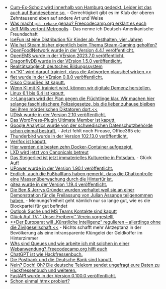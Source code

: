 * [Cum-Ex-Scholz wird innerhalb von Hamburg gedeckt. Leider ist das auch auf Bundesebene so.](https://blog.fefe.de/?ts=9a5dc73a) - Gerechtigkeit gibt es im Klub der oberen Zehntausend eben auf andere Art und Weise
* [Was macht `git rebase` genau? Freecodecamp.org erklärt es euch](https://www.freecodecamp.org/news/git-rebase-handbook/)
* [Jeff Mills vertont Metropolis](https://www.rave-strikes-back.de/?p=11791) - Das nenne ich Deutsch-Amerikanische Freundschaft
* [IceFun ist eine Distribution für Kinder ab, festhalten, vier Jahren](https://www.spacefun.ch/icefun)
* [Wie hat Steam bisher eigentlich beim Thema Steam-Gaming geholfen?](https://www.opensourcerers.org/2023/07/03/the-state-of-gaming-on-linux/)
* [OpenFoodNetwork wurde in der Version 4.4.1 veröffentlicht.](https://github.com/openfoodfoundation/openfoodnetwork/releases/tag/v4.4.1)
* [OpenEMS wurde in der VErsion 2023.7.0 veröffentlicht.](https://github.com/OpenEMS/openems/releases/tag/2023.7.0)
* [DragonflyDB wurde in der VErsion 1.5.0 veröffentlicht.](https://github.com/dragonflydb/dragonfly/releases/tag/v1.5.0)
* [Realitätsabgleich deutsches Bildungssystem](https://blog.fefe.de/?ts=9a5d2695)
* [>>"KI" wird darauf trainiert, dass die Antworten plausibel wirken.<<](https://blog.fefe.de/?ts=9a5de349)
* [flet wurde in der VErsion 0.8.0 veröffentlicht.](https://github.com/flet-dev/flet/releases/tag/v0.8.0)
* [Cisco CloudSec ist kaputt.](https://blog.fefe.de/?ts=9a56c728)
* [Wenn KI mit KI trainiert wird, können wir digitale Demenz herstellen.](https://blog.fefe.de/?ts=9a56c2e3)
* [Linux 6.1 bis 6.4 ist kaputt.](https://blog.fefe.de/?ts=9a593de9)
* [>>Langsam wird der Plan gegen die Flüchtlinge klar. Wir machen hier solange faschistischere Polizeigesetze, bis die lieber zuhause bleiben bei ihren mörderischen Diktatoren dort.<<](https://blog.fefe.de/?ts=9a593b0c)
* [UDisk wurde in der Version 2.10 veröffentlicht.](https://www.phoronix.com/news/UDisks-2.10)
* [Das WordPress-Plugin Ultimate Member ist kaputt.](https://www.linux-magazin.de/blogs/wordpress-plugin-ultimate-member/)
* [Google Analytics wurde von der schwedischen Datenschutzbehörde schon einmal bestraft.](https://www.borncity.com/blog/2023/07/06/schwedische-datenschutzbehrde-verhngt-millionenstrafe-wegen-google-analytics-nutzung/) - Jetzt fehlt noch Firease, Office365 etc
* [Thunderbird wurde in der Version 102.13.0 veröffentlicht.](https://www.borncity.com/blog/2023/07/06/thunderbird-102-13-0/)
* [Verifox ist kaputt.](https://www.borncity.com/blog/2023/07/06/verivox-datenschutzvorfall-auswirkungen-auf-maingau-energie/)
* [Hier werden die besten zehn Docker-Container aufgezeigt.](https://4sysops.com/archives/the-best-docker-containers/)
* [LXD wird jetzt von Canonicals betreut](https://lwn.net/Articles/937369/)
* [Das Steigerlied ist jetzt immaterielles Kulturerbe in Potsdam.](https://knappenverein.de/singen-des-steigerlieds-aufnahme-ins-immaterielle-kulturerbe/) - Glück Auf!
* [UPower wurde in der Version 1.90.1 veröffentlicht.](https://www.phoronix.com/news/UPower-1.90.1)
* [Endlich, auch die Fußballfans haben gemerkt, dass die Chatkontrolle eine Massenüberwachung durch die Hintertür ist.](https://netzpolitik.org/2023/chatkontrolle-fussballfans-schreiben-protestbrief-an-bundestagsabgeordnete/)
* [gitea wurde in der Version 1.19.4 veröffentlicht.](https://github.com/go-gitea/gitea/releases/tag/v1.19.4)
* [Die Ben & Jerrys Gründer wurden verhaltet weil sie an einer Demonstration für die Freilassung von Julian Assange teilgenommen haben.](https://netzpolitik.org/2023/eiskalt-verhaftet-ben-jerrys-gruender-bei-protest-fuer-julian-assange-festgenommen/) - Meinungsfreiheit geht nämlich nur so lange gut, wie es die Blockpartei für gut befindet
* [Outlook Suche und MS Teams Kontakte sind kaputt](https://www.borncity.com/blog/2023/07/07/outlook-com-suche-gestrt6-7-juli-2023-ms-teams-bug-seit-ende-mrz-2023/)
* [Glück Auf TV: ''Unser Freiberg'' Verein vorgestellt](https://www.youtube.com/watch?v=LhV3ZcJrZJc)
* [>>Der Europarat will „Künstliche Intelligenz“ regulieren – allerdings ohne die Zivilgesellschaft.<<](https://netzpolitik.org/2023/kuenstliche-intelligenz-europarat-setzt-zivilgesellschaft-vor-die-tuer/) - Nichts schafft mehr Aktzeptanz in der Bevölkerung als eine intransparente Klüngelei der Geldkoffer im Hinterzimmer
* [WAs sind Queues und wie arbeite ich mit solchen in einer Webanwendung? Freecodecamp.org hilft euch](https://www.freecodecamp.org/news/how-to-use-queues-in-web-applications/)
* [ChatGPT ist wie Hackfressenbuch.](https://www.borncity.com/blog/2023/07/07/was-chatgpt-ber-nutzer-an-daten-sammelt/)
* [Die Postbank und die Deutsche Bank sind kaputt.](https://www.borncity.com/blog/2023/07/08/datenleck-bei-postbank-und-deutscher-bank/)
* [Nein? Doch! Oh? Die deutsche Telekom sendet ungefragt eure Daten zu Hackfressenbuch und weiteren.](https://www.kuketz-blog.de/meinmagenta-deutsche-telekom-uebermittelt-ohne-einwilligung-personenbeziehbare-daten-an-facebook-und-co/)
* [FastAPI wurde in der Version 0.100.0 veröffentlicht.](https://github.com/tiangolo/fastapi/releases/tag/0.100.0)
* [Schon einmal htmx probiert?](https://htmx.org/)

